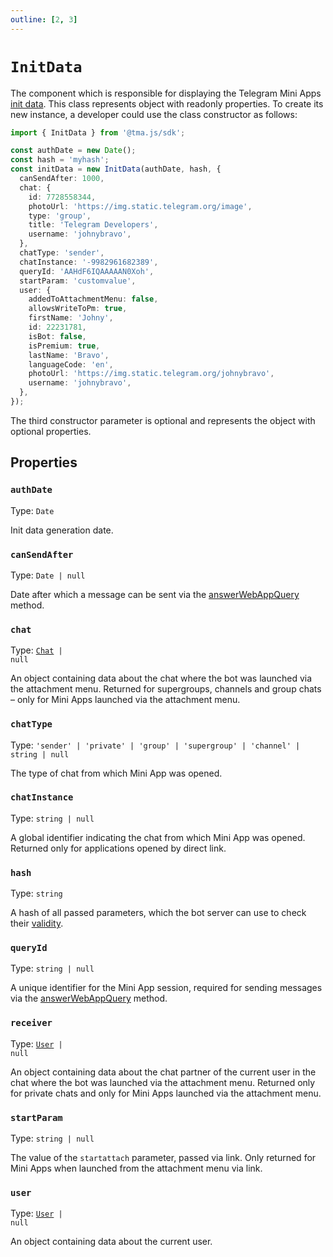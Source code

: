 ```yaml
---
outline: [2, 3]
---
```


# `InitData`

The component which is responsible for displaying the Telegram Mini
Apps [init data](../../../../docs/launch-parameters/init-data.md). This class represents object with
readonly properties. To create its new instance, a developer could use the class constructor as
follows:

```typescript
import { InitData } from '@tma.js/sdk';

const authDate = new Date();
const hash = 'myhash';
const initData = new InitData(authDate, hash, {
  canSendAfter: 1000,
  chat: {
    id: 7728558344,
    photoUrl: 'https://img.static.telegram.org/image',
    type: 'group',
    title: 'Telegram Developers',
    username: 'johnybravo',
  },
  chatType: 'sender',
  chatInstance: '-9982961682389',
  queryId: 'AAHdF6IQAAAAAN0Xoh',
  startParam: 'customvalue',
  user: {
    addedToAttachmentMenu: false,
    allowsWriteToPm: true,
    firstName: 'Johny',
    id: 22231781,
    isBot: false,
    isPremium: true,
    lastName: 'Bravo',
    languageCode: 'en',
    photoUrl: 'https://img.static.telegram.org/johnybravo',
    username: 'johnybravo',
  },
});
```

The third constructor parameter is optional and represents the object with optional properties.

## Properties

### `authDate`

Type: `Date`

Init data generation date.

### `canSendAfter`

Type: `Date | null`

Date after which a message can be sent via
the [answerWebAppQuery](https://core.telegram.org/bots/api#answerwebappquery) method.

### `chat`

Type: <code>[Chat](../../tma-js-init-data/chat.md) | null</code>

An object containing data about the chat where the bot was launched via
the attachment menu. Returned for supergroups, channels and group
chats – only for Mini Apps launched via the attachment menu.

### `chatType`

Type: `'sender' | 'private' | 'group' | 'supergroup' | 'channel' | string | null`

The type of chat from which Mini App was opened.

### `chatInstance`

Type: `string | null`

A global identifier indicating the chat from which Mini App was
opened. Returned only for applications opened by direct link.

### `hash`

Type: `string`

A hash of all passed parameters, which the bot server can use to check
their [validity](https://core.telegram.org/bots/webapps#validating-data-received-via-the-web-app).

### `queryId`

Type: `string | null`

A unique identifier for the Mini App session, required for sending
messages via the [answerWebAppQuery](https://core.telegram.org/bots/api#answerwebappquery) method.

### `receiver`

Type: <code>[User](../../tma-js-init-data/user.md) | null</code>

An object containing data about the chat partner of the current user in
the chat where the bot was launched via the attachment menu.
Returned only for private chats and only for Mini Apps launched
via the attachment menu.

### `startParam`

Type: `string | null`

The value of the `startattach` parameter, passed via link. Only returned for
Mini Apps when launched from the attachment menu via link.

### `user`

Type: <code>[User](../../tma-js-init-data/user.md) | null</code>

An object containing data about the current user.
